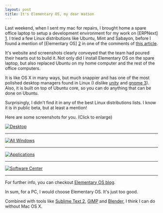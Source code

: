 ```yaml
---
layout: post
title: It's Elementary OS, my dear Watson
---
```


Last weekend, when I sent my mac for repairs, I brought home a spare office laptop to setup a development environment for my work on [ERPNext] [1]. I tried a few Linux distributions like Ubuntu, Mint and Sabayon, before I found a mention of [Elementary OS] [2] in one of the comments of [this article][5].

It's website and screenshots clearly conveyed that the team had poured their hearts out to build it. Not only did I install Elementary OS on the spare laptop, but also replaced Ubuntu on my home computer and the rest of the office computers.

It is like OS X in many ways, but much snappier and has one of the most polished desktop managers found in Linux (I dislike [unity][3] and [gnome 3][4]). Also, it is built on top of Ubuntu core, so you can do anything that can be done on Ubuntu.

Surprisingly, I didn't find it in any of the best Linux distributions lists. I know it is in public beta, but at least a mention!

Here are some screenshots for you. (Click to enlarge)

<a href="http://i.imgur.com/naD7v.png" target="_blank"><img src="http://i.imgur.com/naD7v.png" title="Desktop" /></a>

----

<a href="http://i.imgur.com/jDTK4.png" target="_blank"><img src="http://i.imgur.com/jDTK4.png" title="All Windows" /></a>

----

<a href="http://i.imgur.com/GMT8l.png" target="_blank"><img src="http://i.imgur.com/GMT8l.png" title="Applications" /></a>

----

<a href="http://i.imgur.com/9STtZ.png" target="_blank"><img src="http://i.imgur.com/9STtZ.png" title="Software Center" /></a>

----

For further info, you can checkout [Elementary OS blog][6].

In sum, for a PC, I would choose Elementary OS. It's just too good.

Combined with tools like [Sublime Text 2][7], [GIMP][8] and [Blender][9], I think I can do without Mac OS X.

[1]: https://erpnext.com (World's most affordable ERP)
[2]: http://elementaryos.org/
[3]: http://unity.ubuntu.com/
[4]: http://www.gnome.org/gnome-3/
[5]: http://www.makeuseof.com/pages/best-linux-distributions
[6]: http://elementaryos.org/journal/when-its-ready
[7]: http://www.sublimetext.com
[8]: http://www.gimp.org
[9]: http://www.blender.org